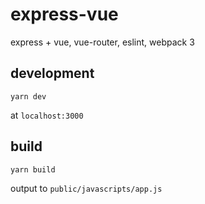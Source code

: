 # express-vue

express + vue, vue-router, eslint, webpack 3

## development

```shell
yarn dev
```

at `localhost:3000`

## build

```shell
yarn build
```

output to `public/javascripts/app.js`

